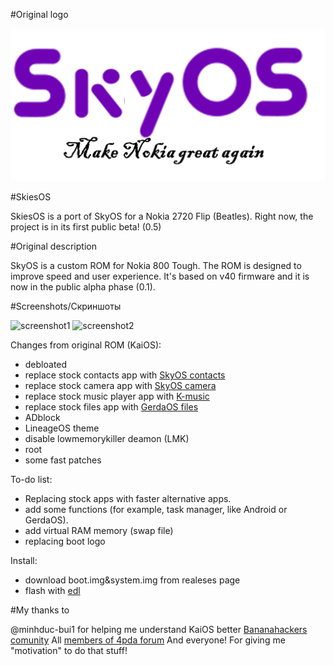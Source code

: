 #Original logo

![logo](https://raw.githubusercontent.com/AshiVered/SkyOS/main/res/logo.png)

#SkiesOS

SkiesOS is a port of SkyOS for a Nokia 2720 Flip (Beatles). Right now, the project is in its first public beta! (0.5)

#Original description

SkyOS is a custom ROM for Nokia 800 Tough. The ROM is designed to improve speed and user experience. It's based on v40 firmware and
it is now in the public alpha phase (0.1).


#Screenshots/Скриншоты

![screenshot1](https://raw.githubusercontent.com/Cobeta-beta/SkiesOS/main/res/2022-12-26-08-00-15.png)
![screenshot2](https://raw.githubusercontent.com/Cobeta-beta/SkiesOS/main/res/2022-12-26-08-00-24.png)


Changes from original ROM (KaiOS):
- debloated
- replace stock contacts app with [SkyOS contacts](https://gitlab.com/AshiVered/skyos-contacts)
- replace stock camera app with [SkyOS camera](https://gitlab.com/AshiVered/SkyOS-Camera)
- replace stock music player app with [K-music](https://github.com/arma7x/kaimusic)
- replace stock files app with [GerdaOS files](https://gitlab.com/project-pris/system/-/tree/master/src/system/b2g/webapps/files.gerda.tech/src)
- ADblock
- LineageOS theme
- disable lowmemorykiller deamon (LMK)
- root
- some fast patches

To-do list:

- Replacing stock apps with faster alternative apps.
- add some functions (for example, task manager, like Android or GerdaOS).
- add virtual RAM memory (swap file)
- replacing boot logo

Install:
- download boot.img&system.img from realeses page
- flash with [edl](https://wiki.bananahackers.net/development/edl)

#My thanks to

@minhduc-bui1 for helping me understand KaiOS better
[Bananahackers comunity](https://discord.com/channels/472006912846594048/472144586295345153)
All [members of 4pda forum](https://4pda.to/forum/index.php?showtopic=965321)
And everyone! For giving me "motivation" to do that stuff!
